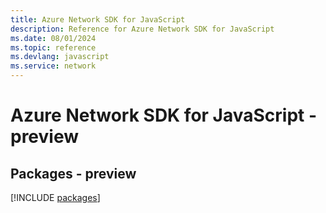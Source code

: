 ```yaml
---
title: Azure Network SDK for JavaScript
description: Reference for Azure Network SDK for JavaScript
ms.date: 08/01/2024
ms.topic: reference
ms.devlang: javascript
ms.service: network
---
```

# Azure Network SDK for JavaScript - preview
## Packages - preview
[!INCLUDE [packages](network-index.md)]